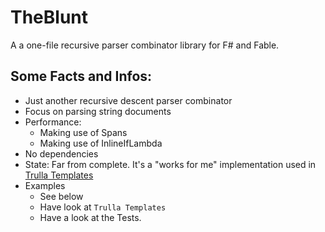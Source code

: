 # TheBlunt

A a one-file recursive parser combinator library for F# and Fable.

Some Facts and Infos:
---

* Just another recursive descent parser combinator
* Focus on parsing string documents
* Performance:
  * Making use of Spans
  * Making use of InlineIfLambda
* No dependencies
* State: Far from complete. It's a "works for me" implementation used in [Trulla Templates](https://github.com/RonaldSchlenker/Trulla)
* Examples
  * See below 
  * Have look at `Trulla Templates`
  * Have a look at the Tests.

